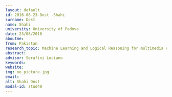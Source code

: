 ```yaml
---
layout: default 
id: 2016-08-23-Dost -Shahi
surname: Dost 
name: Shahi
university: University of Padova
date: 23/08/2016
aboutme: 
from: Pakistan
research_topic: Machine Learning and Logical Reasoning for multimedia event detection
abstract: 
advisor: Serafini Luciano
keywords: 
website: 
img: no_picture.jpg
email: 
alt: Shahi Dost 
modal-id: stud40
---
```

